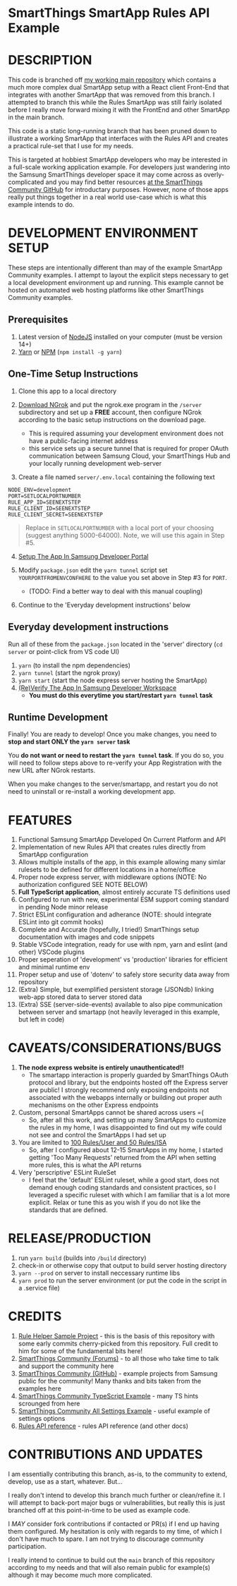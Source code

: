 # SmartThings SmartApp Rules API Example

# DESCRIPTION

This code is branched off [my working main repository](/lanfear/smartthings-smartapp) which contains a much more complex dual SmartApp setup with a React client Front-End that integrates with another SmartApp that was removed from this branch.  I attempted to branch this while the Rules SmartApp was still fairly isolated before I really move forward mixing it with the FrontEnd and other SmartApp in the main branch.

This code is a static long-running branch that has been pruned down to illustrate a working SmartApp that interfaces with the Rules API and creates a practical rule-set that I use for my needs.

This is targeted at hobbiest SmartApp developers who may be interested in a full-scale working application example.  For developers just wandering into the Samsung SmartThings developer space it may come across as overly-complicated and you may find better resources [at the SmartThings Community GitHub](https://github.com/SmartThingsCommunity) for introductary purposes.  However, none of those apps really put things together in a real world use-case which is what this example intends to do.

# DEVELOPMENT ENVIRONMENT SETUP

These steps are intentionally different than may of the example SmartApp Community examples.  I attempt to layout the explicit steps necessary to get a local development environment up and running.  This example cannot be hosted on automated web hosting platforms like other SmartThings Community examples.

## Prerequisites
1. Latest version of [NodeJS](https://nodejs.org) installed on your computer (must be version 14+)
2. [Yarn](https://yarnpkg.com) or [NPM](https://www.npmjs.com/) (`npm install -g yarn`)

## One-Time Setup Instructions

1) Clone this app to a local directory

2) [Download NGrok](https://ngrok.com/download) and put the ngrok.exe program in the `/server` subdirectory and set up a **FREE** account, then configure NGrok according to the basic setup instructions on the download page.
   - This is required assuming your development environment does not have a public-facing internet address
   - this service sets up a secure tunnel that is required for proper OAuth communication between Samsung Cloud, your SmartThings Hub and your locally running development web-server

3) Create a file named `server/.env.local` containing the following text
```
NODE_ENV=development
PORT=SETLOCALPORTNUMBER
RULE_APP_ID=SEENEXTSTEP
RULE_CLIENT_ID=SEENEXTSTEP
RULE_CLIENT_SECRET=SEENEXTSTEP
```
> Replace in `SETLOCALPORTNUMBER` with a local port of your choosing (suggest anything 5000-64000).  Note, we will use this again in Step #5.

4) [Setup The App In Samsung Developer Portal](doc/APPSETUP.md)

5) Modify `package.json` edit the `yarn tunnel` script set `YOURPORTFROMENVCONFHERE` to the value you set above in Step #3 for `PORT`.  
   - (TODO: Find a better way to deal with this manual coupling)   
6) Continue to the 'Everyday development instructions' below

## Everyday development instructions

Run all of these from the `package.json` located in the 'server' directory (`cd server` or point-click from VS code UI)
   1) `yarn` (to install the npm dependencies)
   2) `yarn tunnel` (start the ngrok proxy)
   3) `yarn start` (start the node express server hosting the SmartApp)
   4) [(Re)Verify The App In Samsung Developer Workspace](doc/APPVERIFY.md)
      - **You must do this everytime you start/restart `yarn tunnel` task**

## Runtime Development

Finally! You are ready to develop!  Once you make changes, you need to **stop and start ONLY the `yarn server` task**  

You **do not want or need to restart the `yarn tunnel` task**.  If you do so, you will need to follow steps above to re-verify your App Registration with the new URL after NGrok restarts.

When you make changes to the server/smartapp, and restart you do not need to uninstall or re-install a working development app.

# FEATURES
1) Functional Samsung SmartApp Developed On Current Platform and API
2) Implementation of new Rules API that creates rules directly from SmartApp configuration
3) Allows multiple installs of the app, in this example allowing many simlar rulesets to be defined for different locations in a home/office
4) Proper node express server, with middleware options (NOTE: No authorization configured SEE NOTE BELOW)
5) **Full TypeScript application**, almost entirely accurate TS definitions used
6) Configured to run with new, experimental ESM support coming standard in pending Node minor release
7) Strict ESLint configuration and adherance (NOTE: should integrate ESLint into git commit hooks)
8) Complete and Accurate (hopefully, I tried!) SmartThings setup documentation with images and code snippets
9) Stable VSCode integration, ready for use with npm, yarn and eslint (and other) VSCode plugins
10) Proper seperation of 'development' vs 'production' libraries for efficient and minimal runtime env
11) Proper setup and use of 'dotenv' to safely store security data away from repository
12) (Extra) Simple, but exemplified persistent storage (JSONdb) linking web-app stored data to server stored data
13) (Extra) SSE (server-side-events) available to also pipe communication between server and smartapp (not heavily leveraged in this example, but left in code)

# CAVEATS/CONSIDERATIONS/BUGS
1) **The node express website is entirely unauthenticated!!**
   - The smartapp interaction is properly guarded by SmartThings OAuth protocol and library, but the endpoints hosted off the Express server are public!  I strongly recommend only exposing endpoints not associated with the webapps internally or building out proper auth mechanisms on the other Express endpoints
2) Custom, personal SmartApps cannot be shared across users =(
   - So, after all this work, and setting up many SmartApps to customize the rules in my home, I was disappointed to find out my wife could not see and control the SmartApps I had set up
3) You are limited to [100 Rules/User and 50 Rules/ISA](https://developer-preview.smartthings.com/docs/advanced/rate-limits/#rules)
   - So, after I configured about 12-15 SmartApps in my home, I started getting 'Too Many Requests' returned from the API when setting more rules, this is what the API returns
4) Very 'perscriptive' ESLint RuleSet
   - I feel that the 'default' ESLint ruleset, while a good start, does not demand enough coding standards and consistent practices, so I leveraged a specific ruleset with which I am familiar that is a lot more explicit.  Relax or tune this as you wish if you do not like the standards that are defined.

# RELEASE/PRODUCTION
1) run `yarn build` (builds into `/build` directory)
2) check-in or otherwise copy that output to build server hosting directory
3) `yarn --prod` on server to install neccessary runtime libs
4) `yarn prod` to run the server environment (or put the code in the script in a .service file)

# CREDITS

1) [Rule Helper Sample Project](/jodyalbritton/rule-helper) - this is the basis of this repository with some early commits cherry-picked from this repository.  Full credit to him for some of the fundamental bits here!
2) [SmartThings Community (Forums)](https://community.smartthings.com/) - to all those who take time to talk and support the community here
3) [SmartThings Community (GitHub)](/SmartThingsCommunity) - example projects from Samsung public for the community!  Many thanks and bits taken from the examples here
4) [SmartThings Community TypeScript Example](SmartThingsCommunity/smartapp-example-open-close-nodets) - many TS hints scrounged from here
5) [SmartThings Community All Settings Example](https://github.com/SmartThingsCommunity/smartapp-example-every-setting-nodejs) - useful example of settings options
6) [Rules API reference](https://smartthings.developer.samsung.com/docs/api-ref/st-api.html#operation/createRule) - rules API reference (and other docs)

# CONTRIBUTIONS AND UPDATES

I am essentially contributing this branch, as-is, to the community to extend, develop, use as a start, whatever.  But...

I really don't intend to develop this branch much further or clean/refine it.  I will attempt to back-port major bugs or vulnerabilities, but really this is just branched off at this point-in-time to be used as example code.

I _MAY_ consider fork contributions if contacted or PR(s) if I end up having them configured.  My hesitation is only with regards to my time, of which I don't have much to spare.  I am not trying to discourage community participation.

I really intend to continue to build out the `main` branch of this repository according to my needs and that will also remain public for example(s) although it may become much more complicated.
